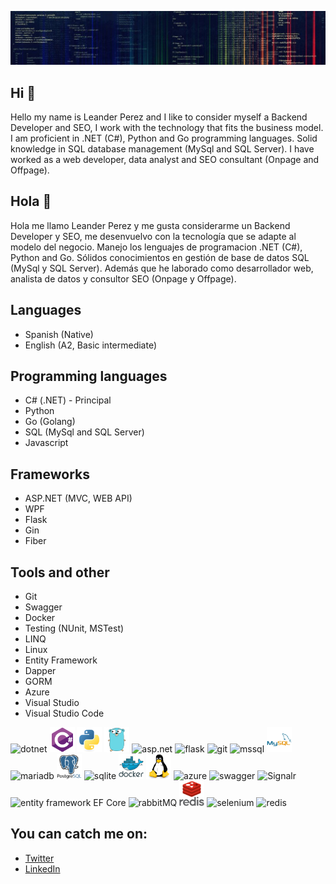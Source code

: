 ![GitHub Logo](https://raw.githubusercontent.com/leanderp/leanderp/main/logo1.jpg)

## Hi  👋

Hello my name is Leander Perez and I like to consider myself a Backend Developer and SEO, I work with the technology that fits the business model. I am proficient in .NET (C#), Python and Go programming languages. Solid knowledge in SQL database management (MySql and SQL Server). I have worked as a web developer, data analyst and SEO consultant (Onpage and Offpage).


## Hola  👋

Hola me llamo Leander Perez y me gusta considerarme un Backend Developer y SEO, me desenvuelvo con la tecnología que se adapte al modelo del negocio. Manejo los lenguajes de programacion .NET (C#), Python and Go. Sólidos conocimientos en gestión de base de datos SQL (MySql y SQL Server). Además que he laborado como desarrollador web, analista de datos y consultor SEO (Onpage y Offpage).

## Languages
* Spanish (Native)
* English (A2, Basic intermediate) 

## Programming languages
* C# (.NET) - Principal
* Python
* Go (Golang)
* SQL (MySql and SQL Server)
* Javascript

## Frameworks
* ASP.NET (MVC, WEB API)
* WPF
* Flask
* Gin
* Fiber

## Tools and other
* Git
* Swagger
* Docker
* Testing (NUnit, MSTest)
* LINQ
* Linux
* Entity Framework
* Dapper
* GORM
* Azure
* Visual Studio
* Visual Studio Code

<p align="left"> <img src="https://upload.wikimedia.org/wikipedia/commons/thumb/a/a3/.NET_Logo.svg/456px-.NET_Logo.svg.png" alt="dotnet" width="40" height="40"/>
<img src="https://raw.githubusercontent.com/devicons/devicon/master/icons/csharp/csharp-original.svg" alt="csharp" width="40" height="40"/>
<img src="https://raw.githubusercontent.com/devicons/devicon/master/icons/python/python-original.svg" alt="python" width="40" height="40"/> 
<img src="https://raw.githubusercontent.com/devicons/devicon/master/icons/go/go-original.svg" alt="go" width="40" height="40"/>
<img src="https://www.programandoamedianoche.com/wp-content/uploads/2008/09/asp.net_.logo_.png" alt="asp.net" width="40" height="40"/>  
<img src="https://www.vectorlogo.zone/logos/pocoo_flask/pocoo_flask-icon.svg" alt="flask" width="40" height="40"/> 
<img src="https://www.vectorlogo.zone/logos/git-scm/git-scm-icon.svg" alt="git" width="40" height="40"/>
<img src="https://www.svgrepo.com/show/303229/microsoft-sql-server-logo.svg" alt="mssql" width="40" height="40"/> 
<img src="https://raw.githubusercontent.com/devicons/devicon/master/icons/mysql/mysql-original-wordmark.svg" alt="mysql" width="40" height="40"/> 
<img src="https://www.vectorlogo.zone/logos/mariadb/mariadb-icon.svg" alt="mariadb" width="40" height="40"/> 
<img src="https://raw.githubusercontent.com/devicons/devicon/master/icons/postgresql/postgresql-original-wordmark.svg" alt="postgresql" width="40" height="40"/>
<img src="https://www.vectorlogo.zone/logos/sqlite/sqlite-icon.svg" alt="sqlite" width="40" height="40"/>
<img src="https://raw.githubusercontent.com/devicons/devicon/master/icons/docker/docker-original-wordmark.svg" alt="docker" width="40" height="40"/>
<img src="https://raw.githubusercontent.com/devicons/devicon/master/icons/linux/linux-original.svg" alt="linux" width="40" height="40"/>
<img src="https://www.vectorlogo.zone/logos/microsoft_azure/microsoft_azure-icon.svg" alt="azure" width="40" height="40"/>
<img src="https://upload.wikimedia.org/wikipedia/commons/a/ab/Swagger-logo.png" alt="swagger" width="40" height="40"/>
<img src="https://azure.microsoft.com/svghandler/signalr-service/?width=40&height=40" alt="Signalr" width="40" height="40"/>
<img src="https://www.fixedbuffer.com/wp-content/uploads/2018/09/EFCore.png" alt="entity framework EF Core" width="40" height="40"/>
<img src="https://www.vectorlogo.zone/logos/rabbitmq/rabbitmq-icon.svg" alt="rabbitMQ" width="40" height="40"/>
<img src="https://raw.githubusercontent.com/devicons/devicon/master/icons/redis/redis-original-wordmark.svg" alt="redis" width="40" height="40"/> 
<img src="https://raw.githubusercontent.com/detain/svg-logos/780f25886640cef088af994181646db2f6b1a3f8/svg/selenium-logo.svg" alt="selenium" width="40" height="40"/>
<img src="https://1000marcas.net/wp-content/uploads/2020/12/Visual-Studio-Logo.png" alt="redis" width="40" height="40"/> 

##  You can catch me on:
* [Twitter](https://twitter.com/leanderperez_)
* [LinkedIn](https://www.linkedin.com/in/leander-perez/)
